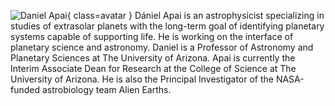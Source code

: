 ![Daniel Apai](Apai.jpg){ class=avatar }
Dániel Apai is an astrophysicist specializing in studies of extrasolar planets with the long-term goal of identifying planetary systems capable of supporting life. He is working on the interface of planetary science and astronomy. Daniel is a Professor of Astronomy and Planetary Sciences at  The University of Arizona. Apai is currently the Interim Associate Dean for Research at the College of Science at The University of Arizona. He is also the Principal Investigator of the NASA-funded astrobiology team Alien Earths.
